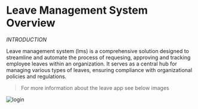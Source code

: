 # Leave Management System Overview #

*INTRODUCTION*

Leave management system (lms) is a comprehensive solution designed to streamline and automate the process of requesing, approving and tracking employee leaves within an organization.
It serves as a central hub for managing various types of leaves, ensuring compliance with organizational policies and regulations.

> For more information about the leave app see below images

![login](https://github.com/Ezekwechibuikem/vacation-tracker/assets/143010069/c227b7c8-9e98-4e8b-b25a-a8bbf78f9efc)
